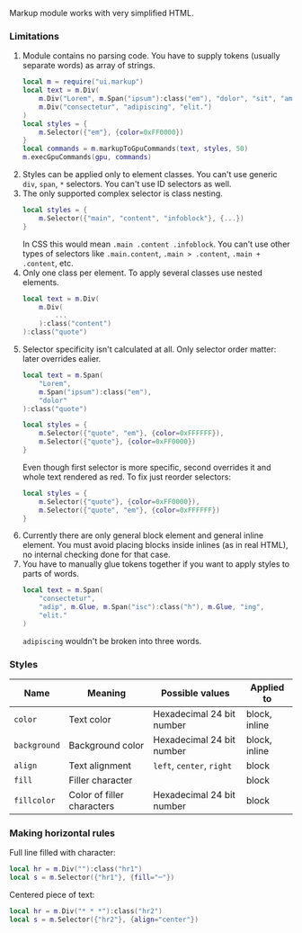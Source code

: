 Markup module works with very simplified HTML.

### Limitations

1. Module contains no parsing code. You have to supply tokens (usually separate words) as array of strings.
    ```lua
    local m = require("ui.markup")
    local text = m.Div(
        m.Div("Lorem", m.Span("ipsum"):class("em"), "dolor", "sit", "amet"),
        m.Div("consectetur", "adipiscing", "elit.")
    )
    local styles = {
        m.Selector({"em"}, {color=0xFF0000})
    }
    local commands = m.markupToGpuCommands(text, styles, 50)
    m.execGpuCommands(gpu, commands)
    ```
1. Styles can be applied only to element classes. You can't use generic `div`, `span`, `*` selectors. You can't use ID selectors as well.
1. The only supported complex selector is class nesting.
    ```lua
    local styles = {
        m.Selector({"main", "content", "infoblock"}, {...})
    }
    ```
    In CSS this would mean `.main .content .infoblock`.
    You can't use other types of selectors like `.main.content`,
    `.main > .content`, `.main + .content`, etc.
1. Only one class per element. To apply several classes use nested elements.
    ```lua
    local text = m.Div(
        m.Div(
            ...
        ):class("content")
    ):class("quote")
    ```
1. Selector specificity isn't calculated at all. Only selector order matter: later overrides ealier.
    ```lua
    local text = m.Span(
        "Lorem",
        m.Span("ipsum"):class("em"),
        "dolor"
    ):class("quote")

    local styles = {
        m.Selector({"quote", "em"}, {color=0xFFFFFF}),
        m.Selector({"quote"}, {color=0xFF0000})
    }
    ```
    Even though first selector is more specific, second overrides it
    and whole text rendered as red. To fix just reorder selectors:
    ```lua
    local styles = {
        m.Selector({"quote"}, {color=0xFF0000}),
        m.Selector({"quote", "em"}, {color=0xFFFFFF})
    }
    ```
1. Currently there are only general block element and general inline element. You must avoid placing blocks inside inlines (as in real HTML), no internal checking done for that case.
1. You have to manually glue tokens together if you want to apply styles to parts of words.
    ```lua
    local text = m.Span(
        "consectetur",
        "adip", m.Glue, m.Span("isc"):class("h"), m.Glue, "ing",
        "elit."
    )
    ```
    `adipiscing` wouldn't be broken into three words.

### Styles

| Name | Meaning | Possible values | Applied to |
| --- | --- | --- | --- |
| `color` | Text color | Hexadecimal 24 bit number | block, inline |
| `background` | Background color | Hexadecimal 24 bit number | block, inline |
| `align` | Text alignment | `left`, `center`, `right` | block |
| `fill` | Filler character | | block |
| `fillcolor` | Color of filler characters | Hexadecimal 24 bit number | block |

### Making horizontal rules

Full line filled with character:

```lua
local hr = m.Div(""):class("hr1")
local s = m.Selector({"hr1"}, {fill="─"})
```

Centered piece of text:

```lua
local hr = m.Div("* * *"):class("hr2")
local s = m.Selector({"hr2"}, {align="center"})
```
